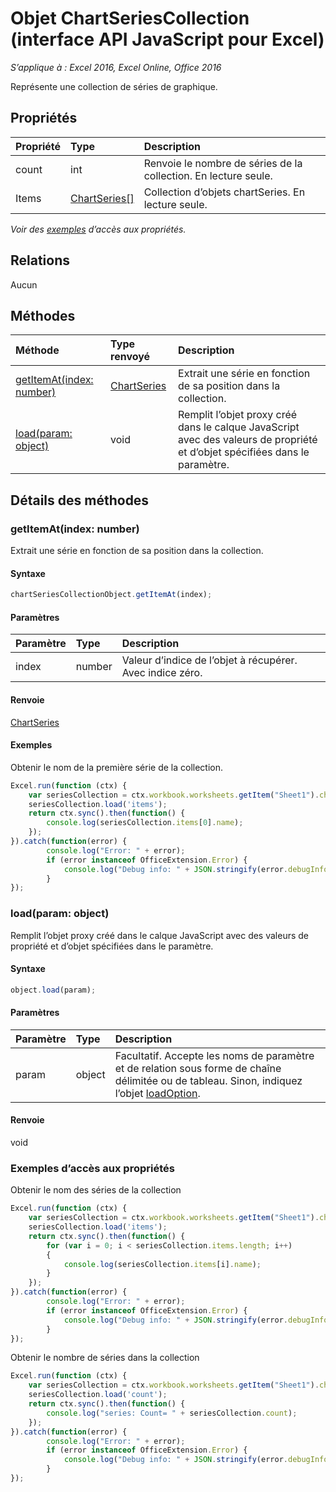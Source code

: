 # Objet ChartSeriesCollection (interface API JavaScript pour Excel)

_S’applique à : Excel 2016, Excel Online, Office 2016_

Représente une collection de séries de graphique.

## Propriétés

| Propriété   | Type|Description
|:---------------|:--------|:----------|
|count|int|Renvoie le nombre de séries de la collection. En lecture seule.|
|Items|[ChartSeries[]](chartseries.md)|Collection d’objets chartSeries. En lecture seule.|

_Voir des [exemples](#property-access-examples) d’accès aux propriétés._

## Relations
Aucun


## Méthodes

| Méthode   | Type renvoyé|Description|
|:---------------|:--------|:----------|
|[getItemAt(index: number)](#getitematindex-number)|[ChartSeries](chartseries.md)|Extrait une série en fonction de sa position dans la collection.|
|[load(param: object)](#loadparam-object)|void|Remplit l’objet proxy créé dans le calque JavaScript avec des valeurs de propriété et d’objet spécifiées dans le paramètre.|

## Détails des méthodes

### getItemAt(index: number)
Extrait une série en fonction de sa position dans la collection.

#### Syntaxe
```js
chartSeriesCollectionObject.getItemAt(index);
```

#### Paramètres
| Paramètre   | Type|Description|
|:---------------|:--------|:----------|
|index|number|Valeur d’indice de l’objet à récupérer. Avec indice zéro.|

#### Renvoie
[ChartSeries](chartseries.md)

#### Exemples

Obtenir le nom de la première série de la collection.

```js
Excel.run(function (ctx) { 
	var seriesCollection = ctx.workbook.worksheets.getItem("Sheet1").charts.getItem("Chart1").series;
	seriesCollection.load('items');
	return ctx.sync().then(function() {
		console.log(seriesCollection.items[0].name);
	});
}).catch(function(error) {
		console.log("Error: " + error);
		if (error instanceof OfficeExtension.Error) {
			console.log("Debug info: " + JSON.stringify(error.debugInfo));
		}
});
```

### load(param: object)
Remplit l’objet proxy créé dans le calque JavaScript avec des valeurs de propriété et d’objet spécifiées dans le paramètre.

#### Syntaxe
```js
object.load(param);
```

#### Paramètres
| Paramètre   | Type|Description|
|:---------------|:--------|:----------|
|param|object|Facultatif. Accepte les noms de paramètre et de relation sous forme de chaîne délimitée ou de tableau. Sinon, indiquez l’objet [loadOption](loadoption.md).|

#### Renvoie
void
### Exemples d’accès aux propriétés
Obtenir le nom des séries de la collection

```js
Excel.run(function (ctx) { 
	var seriesCollection = ctx.workbook.worksheets.getItem("Sheet1").charts.getItem("Chart1").series;
	seriesCollection.load('items');
	return ctx.sync().then(function() {
		for (var i = 0; i < seriesCollection.items.length; i++)
		{
			console.log(seriesCollection.items[i].name);
		}
	});
}).catch(function(error) {
		console.log("Error: " + error);
		if (error instanceof OfficeExtension.Error) {
			console.log("Debug info: " + JSON.stringify(error.debugInfo));
		}
});
```

Obtenir le nombre de séries dans la collection

```js
Excel.run(function (ctx) { 
	var seriesCollection = ctx.workbook.worksheets.getItem("Sheet1").charts.getItem("Chart1").series;
	seriesCollection.load('count');
	return ctx.sync().then(function() {
		console.log("series: Count= " + seriesCollection.count);
	});
}).catch(function(error) {
		console.log("Error: " + error);
		if (error instanceof OfficeExtension.Error) {
			console.log("Debug info: " + JSON.stringify(error.debugInfo));
		}
});
```



